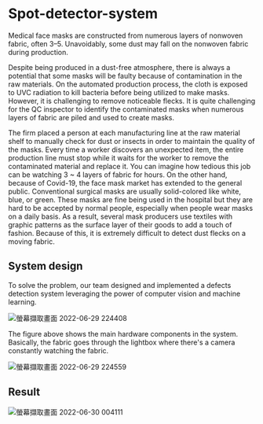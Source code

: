 # Spot-detector-system

Medical face masks are constructed from numerous layers of nonwoven fabric, often 3–5. Unavoidably, some dust may fall on the nonwoven fabric during production.

Despite being produced in a dust-free atmosphere, there is always a potential that some masks will be faulty because of contamination in the raw materials. On the automated production process, the cloth is exposed to UVC radiation to kill bacteria before being utilized to make masks. However, it is challenging to remove noticeable flecks. It is quite challenging for the QC inspector to identify the contaminated masks when numerous layers of fabric are piled and used to create masks.

The firm placed a person at each manufacturing line at the raw material shelf to manually check for dust or insects in order to maintain the quality of the masks. Every time a worker discovers an unexpected item, the entire production line must stop while it waits for the worker to remove the contaminated material and replace it. You can imagine how tedious this job can be watching 3 ~ 4 layers of fabric for hours. On the other hand, because of Covid-19, the face mask market has extended to the general public. Conventional surgical masks are usually solid-colored like white, blue, or green. These masks are fine being used in the hospital but they are hard to be accepted by normal people, especially when people wear masks on a daily basis. As a result, several mask producers use textiles with graphic patterns as the surface layer of their goods to add a touch of fashion. Because of this, it is extremely difficult to detect dust flecks on a moving fabric.

## System design
To solve the problem, our team designed and implemented a defects detection system leveraging the power of computer vision and machine learning.

![螢幕擷取畫面 2022-06-29 224408](https://user-images.githubusercontent.com/90837134/176465800-18428ee7-1d89-4abe-aaf9-dd8d3979878e.png)

The figure above shows the main hardware components in the system. Basically, the fabric goes through the lightbox where there's a camera constantly watching the fabric.

![螢幕擷取畫面 2022-06-29 224559](https://user-images.githubusercontent.com/90837134/176466189-bc6db7f2-408c-45f6-9c72-159272dccdf9.png)


## Result
![螢幕擷取畫面 2022-06-30 004111](https://user-images.githubusercontent.com/90837134/176490648-99df6bd7-9887-4625-8dad-80811e65c423.png)

